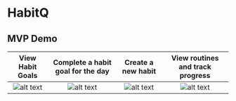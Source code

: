 # HabitQ
## MVP Demo

| View Habit Goals | Complete a habit goal for the day | Create a new habit | View routines and track progress |
|:---:|:---:|:---:|:---:|
| ![alt text](https://i.imgur.com/Uo4sJa3.png) | ![alt text](https://i.imgur.com/DH854Gl.png) | ![alt text](https://i.imgur.com/XKVasML.png) | ![alt text](https://i.imgur.com/vTIKNuZ.png) | 
